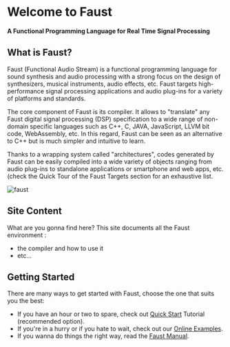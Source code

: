 # Welcome to Faust
**A Functional Programming Language for Real Time Signal Processing**

## What is Faust?

Faust (Functional Audio Stream) is a functional programming language for sound synthesis and audio processing with a strong focus on the design of synthesizers, musical instruments, audio effects, etc. Faust targets high-performance signal processing applications and audio plug-ins for a variety of platforms and standards.

The core component of Faust is its compiler. It allows to "translate" any Faust digital signal processing (DSP) specification to a wide range of non-domain specific languages such as C++, C, JAVA, JavaScript, LLVM bit code, WebAssembly, etc. In this regard, Faust can be seen as an alternative to C++ but is much simpler and intuitive to learn.

Thanks to a wrapping system called "architectures", codes generated by Faust can be easily compiled into a wide variety of objects ranging from audio plug-ins to standalone applications or smartphone and web apps, etc. (check the Quick Tour of the Faust Targets section for an exhaustive list.

![faust](../rsrc/faustide.png)

## Site Content
What are you gonna find here?
This site documents all the Faust environment : 

- the compiler and how to use it
- etc...

## Getting Started
There are many ways to get started with Faust, choose the one that suits you the best:

- If you have an hour or two to spare, check out [Quick Start](https://faustdoc.grame.fr/guide/quick-start/) Tutorial (recommended option).
- If you're in a hurry or if you hate to wait, check out our [Online Examples](https://faustide.grame.fr).
- If you wanna do things the right way, read the [Faust Manual](https://github.com/grame-cncm/faust/raw/master-dev/documentation/faust-quick-reference.pdf).